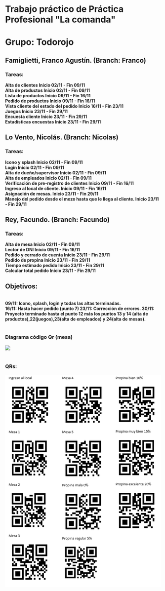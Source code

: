 <h1>Trabajo práctico de Práctica Profesional "La comanda"</h1>
<h1>Grupo: Todorojo</h1>
<h2>Famiglietti, Franco Agustín. (Branch: Franco)</h2>

<h3>Tareas:</h3>

<b>Alta de clientes Inicio 02/11 - Fin 09/11<br>
Alta de productos Inicio 02/11 - Fin 09/11<br>
Lista de productos Inicio 09/11 - Fin 16/11<br>
Pedido de productos Inicio 09/11 - Fin 16/11<br>
Vista cliente del estado del pedido Inicio 16/11 - Fin 23/11<br>
Juegos Inicio 23/11 - Fin 29/11<br>
Encuesta cliente Inicio 23/11 - Fin 29/11<br>
Estadísticas encuestas Inicio 23/11 - Fin 29/11<br></b>



<h2>Lo Vento, Nicolás. (Branch: Nicolas)</h2>

<h3>Tareas:</h3>

<b>Icono y splash Inicio 02/11 - Fin 09/11<br>
Login Inicio 02/11 - Fin 09/11<br>
Alta de dueño/supervisor Inicio 02/11 - Fin 09/11<br>
Alta de empleados Inicio 02/11 - Fin 09/11<br>
Verificación de pre-registro de clientes Inicio 09/11 - Fin 16/11<br>
Ingreso al local de cliente. Inicio 09/11 - Fin 16/11<br>
Asignación de mesas. Inicio 23/11 - Fin 29/11<br>
Manejo del pedido desde el mozo hasta que le llega al cliente. Inicio 23/11 - Fin 29/11<br></b>


<h2>Rey, Facundo. (Branch: Facundo)</h2>

<h3>Tareas:</h3>

<b>Alta de mesa Inicio 02/11 - Fin 09/11<br>
Lector de DNI Inicio 09/11 - Fin 16/11<br>
Pedido y cerrado de cuenta Inicio 23/11 - Fin 29/11<br>
Pedido de propina Inicio 23/11 - Fin 29/11<br>
Tiempo estimado pedido Inicio 23/11 - Fin 29/11<br>
Calcular total pedido Inicio 23/11 - Fin 29/11<br></b>


<h2>Objetivos:</h2><br> 
<b>09/11: Icono, splash, login y todas las altas terminadas.<br>
16/11: Hasta hacer pedido (punto 7)
23/11: Corrección de errores.
30/11: Proyecto terminado hasta el punto 12 más los puntos 13 y 14 (alta de productos),22(juegos),23(alta de empleados) y 24(alta de mesas).</b>


<br>
<br>
<h3>Diagrama código Qr (mesa)</h3>
<img src="https://github.com/maxineiner/2019_TP_PPS_Comanda_2_cuatri/blob/master/Diagrama_QR_MESA.jpg"/>

<br>
<br>
<h3>QRs:</h3>
<img src="https://github.com/nicolaslovento/2019_TP_PPS_Comanda_2_cuatri/blob/master/qrsComanda.png"/>
